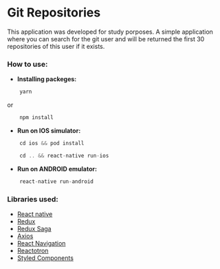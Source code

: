 <h1>Git Repositories</h1>

This application was developed for study porposes.
A simple application where you can search for the git user and will be returned the first 30 repositories of this user if it exists.

<h3>How to use:</h3>

* __Installing packeges:__
````javascript
    yarn
````
or
````javascript
    npm install
````

* __Run on IOS simulator:__
````javascript
    cd ios && pod install
````
````javascript
    cd .. && react-native run-ios
````

* __Run on ANDROID emulator:__
````javascript
    react-native run-android
````

<h3>Libraries used:</h3>

* [React native]
* [Redux]
* [Redux Saga]
* [Axios]
* [React Navigation]
* [Reactotron]
* [Styled Components]

[React Native]: <https://github.com/facebook/react-native>
[Redux]: <https://github.com/reduxjs/redux>
[Redux Saga]: <https://github.com/redux-saga/redux-saga/>
[Axios]: <https://github.com/axios/axios>
[React Navigation]: <https://github.com/react-navigation/react-navigation>
[Reactotron]: <https://github.com/infinitered/reactotron>
[Styled Components]: <https://github.com/styled-components/styled-components>